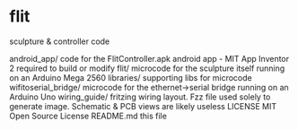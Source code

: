 # flit
sculpture &amp; controller code

android_app/          code for the FlitController.apk android app - MIT App Inventor 2 required to build or modify
flit/                 microcode for the sculpture itself running on an Arduino Mega 2560
libraries/            supporting libs for microcode
wifitoserial_bridge/  microcode for the ethernet->serial bridge running on an Arduino Uno
wiring_guide/         fritzing wiring layout. Fzz file used solely to generate image. Schematic & PCB views are likely useless
LICENSE               MIT Open Source License
README.md             this file
